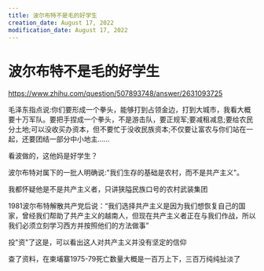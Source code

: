 ```yaml
---
title: 波尔布特不是毛的好学生
creation_date: August 17, 2022
modification_date: August 17, 2022
---
```



# 波尔布特不是毛的好学生

https://www.zhihu.com/question/507893748/answer/2631093725

毛泽东指点说:你们要形成一个拳头，能够打到占领金边，打到大城市，我看大概要十万军队。要把手捏成一个拳头，不是游击队，要正规军;要减租减息;要给农民分土地;可以没收买办资本，但不要忙于没收民族资本;不仅要让富农与你们站在一起，还要团结一部分中小地主……

看波做的，这他妈是好学生？

波尔布特对属下的一批人明确说:"我们生存的基础是农村，而不是共产主义"。

我都怀疑他是不是共产主义者，只讲狭隘民族口号的农村武装集团

1981波尔布特解散共产党后说：“我们选择共产主义是因为我们想恢复自己的国家，曾经我们帮助了共产主义的越南人，但现在共产主义者正在与我们作战，所以我们必须立刻学习西方并按照他们的方法做事”

投"资"了这是，可以看出这人对共产主义并没有坚定的信仰

查了资料，在柬埔寨1975-79死亡数量大概是一百万上下，三百万纯纯扯淡了

